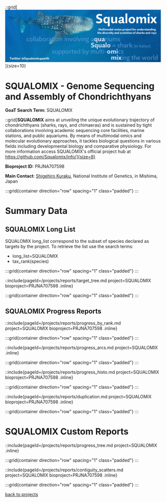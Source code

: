 ::grid[![GoaT](/static/images/Squalomix-logo5.jpeg)]{size=10}

# SQUALOMIX - Genome Sequencing and Assembly of Chondrichthyans

**GoaT Search Term:** SQUALOMIX

::grid[**SQUALOMIX** aims at unveiling the unique evolutionary trajectory of chondrichthyans (sharks, rays, and chimaeras) and is sustained by tight collaborations involving academic sequencing core facilities, marine stations, and public aquariums. By means of multimodal omics and molecular evolutionary approaches, it tackles biological questions in various fields including developmental biology and comparative physiology. For more information access SQUALOMIX's official project hub at https://github.com/Squalomix/info/]{size=8}

**Bioproject ID:** PRJNA707598

**Main Contact**: [Shigehiro Kuraku](skuraku@nig.ac.jp), National Institute of Genetics, in Mishima, Japan

:::grid{container direction="row" spacing="1" class="padded"}
:::

# Summary Data

## SQUALOMIX Long List

SQUALOMIX long_list correspond to the subset of species declared as targets by the project. To retrieve the list use the search terms:

- long_list=SQUALOMIX
- tax_rank(species)

:::grid{container direction="row" spacing="1" class="padded"}
:::

::include{pageId=/projects/reports/target_tree.md project=SQUALOMIX bioproject=PRJNA707598 .inline}

:::grid{container direction="row" spacing="1" class="padded"}
:::

## SQUALOMIX Progress Reports

::include{pageId=/projects/reports/progress_by_rank.md project=SQUALOMIX bioproject=PRJNA707598 .inline}

:::grid{container direction="row" spacing="1" class="padded"}
:::

::include{pageId=/projects/reports/progress_arcs.md project=SQUALOMIX .inline}

:::grid{container direction="row" spacing="1" class="padded"}
:::

::include{pageId=/projects/reports/progress_histo.md project=SQUALOMIX bioproject=PRJNA707598 .inline}

:::grid{container direction="row" spacing="1" class="padded"}
:::

::include{pageId=/projects/reports/duplication.md project=SQUALOMIX bioproject=PRJNA707598 .inline}

:::grid{container direction="row" spacing="1" class="padded"}
:::

# SQUALOMIX Custom Reports

::include{pageId=/projects/reports/progress_tree.md project=SQUALOMIX .inline}

:::grid{container direction="row" spacing="1" class="padded"}
:::

::include{pageId=/projects/reports/contiguity_scatters.md project=SQUALOMIX bioproject=PRJNA707598 .inline}

:::grid{container direction="row" spacing="1" class="padded"}
:::

[back to projects](/projects)
